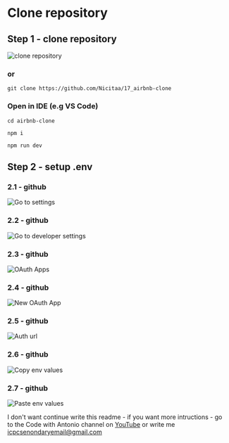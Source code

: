 # Clone repository

## Step 1 - clone repository

![clone repository](https://i.imgur.com/9KSgjaN.png)

### or

```
git clone https://github.com/Nicitaa/17_airbnb-clone
```

### Open in IDE (e.g VS Code)

```
cd airbnb-clone
```

```
npm i
```

```
npm run dev
```

## Step 2 - setup .env

### 2.1 - github
![Go to settings](https://i.imgur.com/vnG4aMh.png)
### 2.2 - github
![Go to developer settings](https://i.imgur.com/eodZM9p.png)
### 2.3 - github
![OAuth Apps](https://i.imgur.com/yjeGtKv.png)
### 2.4 - github
![New OAuth App](https://i.imgur.com/QXuo0kE.png)
### 2.5 - github
![Auth url](https://i.imgur.com/MKmuYnA.png)
### 2.6 - github
![Copy env values](https://i.imgur.com/SIkWyeE.png)
### 2.7 - github
![Paste env values](https://i.imgur.com/yoevhr7.png)

I don't want continue write this readme - if you want more intructions - go to the Code with Antonio channel
on [YouTube](https://www.youtube.com/@codewithantonio) or write me [icpcsenondaryemail@gmail.com](icpcsenondaryemail@gmail.com)